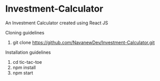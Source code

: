 # Investment-Calculator
An Investment Calculator created using React JS

Cloning guidelines
1. git clone https://github.com/NavanewDev/Investment-Calculator.git

Installation guidelines
1. cd tic-tac-toe
2. npm install
3. npm start
